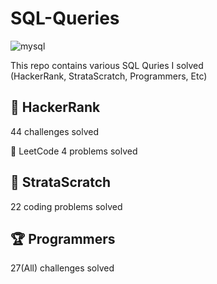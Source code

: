 SQL-Queries
===
![mysql](https://user-images.githubusercontent.com/103108988/164957769-e10d2711-1195-4a77-bb29-320366cf9779.jpeg)  

This repo contains various SQL Quries I solved  
(HackerRank, StrataScratch, Programmers, Etc)

🎯 HackerRank
---
44 challenges solved

🎯 LeetCode
4 problems solved

🎯 StrataScratch
---
22 coding problems solved

🏆 Programmers
---
27(All) challenges solved
